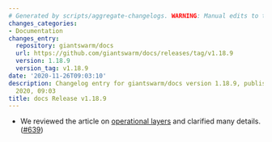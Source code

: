 ```yaml
---
# Generated by scripts/aggregate-changelogs. WARNING: Manual edits to this files will be overwritten.
changes_categories:
- Documentation
changes_entry:
  repository: giantswarm/docs
  url: https://github.com/giantswarm/docs/releases/tag/v1.18.9
  version: 1.18.9
  version_tag: v1.18.9
date: '2020-11-26T09:03:10'
description: Changelog entry for giantswarm/docs version 1.18.9, published on 26 November
  2020, 09:03
title: docs Release v1.18.9
---
```


- We reviewed the article on [operational layers](https://docs.giantswarm.io/basics/giant-swarm-operational-layers/) and clarified many details. ([#639](https://github.com/giantswarm/docs/pull/639))
